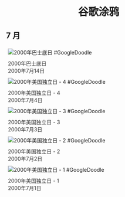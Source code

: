 
<h1 align="center"> 谷歌涂鸦 </h1>




## 7 月

<div class="image">


<img src="//www.google.com/logos/2000/Title_Bastille.gif" alt="2000年巴士底日 #GoogleDoodle" style="margin: 5px"/>
<div class="info" style="font-size: 14px; color:#333333; margin:5px"><div class="title">2000年巴士底日</div><div class="date">2000年7月14日</div></div>

<img src="//www.google.com/logos/2000/doodle2_fourth4.gif" alt="2000年美国独立日 - 4 #GoogleDoodle" style="margin: 5px"/>
<div class="info" style="font-size: 14px; color:#333333; margin:5px"><div class="title">2000年美国独立日 - 4</div><div class="date">2000年7月4日</div></div>

<img src="//www.google.com/logos/2000/doodle2_fourth3.jpg" alt="2000年美国独立日 - 3 #GoogleDoodle" style="margin: 5px"/>
<div class="info" style="font-size: 14px; color:#333333; margin:5px"><div class="title">2000年美国独立日 - 3</div><div class="date">2000年7月3日</div></div>

<img src="//www.google.com/logos/2000/doodle2_fourth2.gif" alt="2000年美国独立日 - 2 #GoogleDoodle" style="margin: 5px"/>
<div class="info" style="font-size: 14px; color:#333333; margin:5px"><div class="title">2000年美国独立日 - 2</div><div class="date">2000年7月2日</div></div>

<img src="//www.google.com/logos/2000/doodle2_fourth1.gif" alt="2000年美国独立日 - 1 #GoogleDoodle" style="margin: 5px"/>
<div class="info" style="font-size: 14px; color:#333333; margin:5px"><div class="title">2000年美国独立日 - 1</div><div class="date">2000年7月1日</div></div>

</div>








